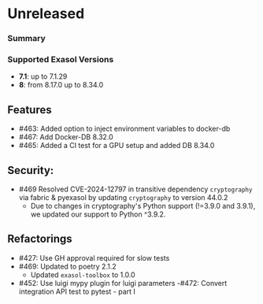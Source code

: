 # Unreleased

### Summary 

### Supported Exasol Versions

* **7.1**: up to 7.1.29
* **8**: from 8.17.0 up to 8.34.0

## Features

 - #463: Added option to inject environment variables to docker-db 
 - #467: Add Docker-DB 8.32.0
 - #465: Added a CI test for a GPU setup and added DB 8.34.0

## Security:

- #469 Resolved CVE-2024-12797 in transitive dependency `cryptography` via fabric & pyexasol by updating `cryptography` to version 44.0.2
  - Due to changes in cryptography's Python support (!=3.9.0 and 3.9.1), we updated our support to Python ^3.9.2. 

## Refactorings

 - #427: Use GH approval required for slow tests
 - #469: Updated to poetry 2.1.2
   - Updated `exasol-toolbox` to 1.0.0
 - #452: Use luigi mypy plugin for luigi parameters
  -#472: Convert integration API test to pytest - part I
